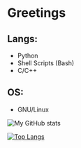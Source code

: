 
# Greetings

## Langs:
- Python
- Shell Scripts (Bash)
- C/C++

## OS:
- GNU/Linux

![My GitHub stats](https://github-readme-stats.vercel.app/api?username=lukasx999&show_icons=true&theme=tokyonight)

[![Top Langs](https://github-readme-stats.vercel.app/api/top-langs/?username=lukasx999)](https://github.com/anuraghazra/github-readme-stats)
